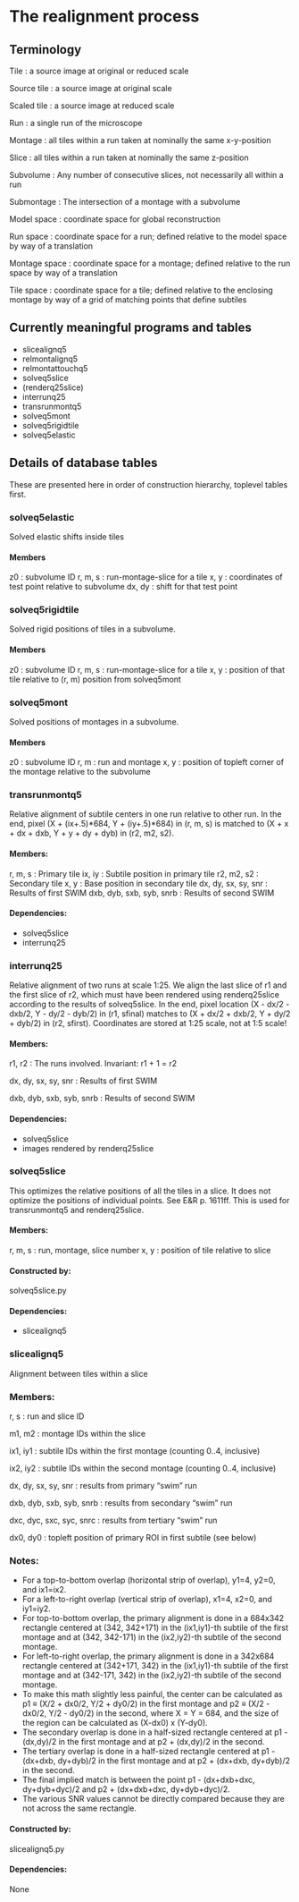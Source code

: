The realignment process
=======================

Terminology
-----------

Tile
: a source image at original or reduced scale

Source tile
: a source image at original scale

Scaled tile
: a source image at reduced scale

Run
: a single run of the microscope

Montage
: all tiles within a run taken at nominally the same x-y-position

Slice
: all tiles within a run taken at nominally the same z-position

Subvolume
: Any number of consecutive slices, not necessarily all within a run

Submontage
: The intersection of a montage with a subvolume

Model space
: coordinate space for global reconstruction

Run space
: coordinate space for a run; defined relative to the model space by
way of a translation

Montage space
: coordinate space for a montage; defined relative to the run space by
way of a translation

Tile space
: coordinate space for a tile; defined relative to the enclosing
montage by way of a grid of matching points that define subtiles

Currently meaningful programs and tables
----------------------------------------

- slicealignq5
- relmontalignq5
- relmontattouchq5
- solveq5slice
- (renderq25slice)
- interrunq25
- transrunmontq5
- solveq5mont
- solveq5rigidtile
- solveq5elastic

Details of database tables
--------------------------

These are presented here in order of construction hierarchy, toplevel
tables first.

### solveq5elastic

Solved elastic shifts inside tiles

#### Members

z0
: subvolume ID
r, m, s
: run-montage-slice for a tile
x, y
: coordinates of test point relative to subvolume
dx, dy
: shift for that test point

### solveq5rigidtile

Solved rigid positions of tiles in a subvolume.

#### Members
z0
: subvolume ID
r, m, s
: run-montage-slice for a tile
x, y
: position of that tile relative to (r, m) position from solveq5mont

### solveq5mont

Solved positions of montages in a subvolume.

#### Members

z0
: subvolume ID
r, m
: run and montage
x, y
: position of topleft corner of the montage relative to the subvolume


### transrunmontq5

Relative alignment of subtile centers in one run relative to other run.
In the end, pixel
  (X + (ix+.5)*684, Y + (iy+.5)*684) in (r, m, s)
is matched to
  (X + x + dx + dxb, Y + y + dy + dyb) in (r2, m2, s2).

#### Members:

r, m, s
: Primary tile
ix, iy
: Subtile position in primary tile
r2, m2, s2
: Secondary tile
x, y
: Base position in secondary tile
dx, dy, sx, sy, snr
: Results of first SWIM
dxb, dyb, sxb, syb, snrb
: Results of second SWIM

#### Dependencies:

- solveq5slice
- interrunq25

### interrunq25

Relative alignment of two runs at scale 1:25. We align the last slice of r1
and the first slice of r2, which must have been rendered using renderq25slice
according to the results of solveq5slice. In the end, pixel location
  (X - dx/2 - dxb/2, Y - dy/2 - dyb/2) in (r1, sfinal)
matches to
  (X + dx/2 + dxb/2, Y + dy/2 + dyb/2) in (r2, sfirst).
Coordinates are stored at 1:25 scale, not at 1:5 scale!

#### Members:

r1, r2
: The runs involved. Invariant: r1 + 1 = r2

dx, dy, sx, sy, snr
: Results of first SWIM

dxb, dyb, sxb, syb, snrb
: Results of second SWIM

#### Dependencies:

- solveq5slice
- images rendered by renderq25slice


### solveq5slice

This optimizes the relative positions of all the tiles in a slice.
It does not optimize the positions of individual points.
See E&R p. 1611ff.
This is used for transrunmontq5 and renderq25slice.

#### Members:
r, m, s
: run, montage, slice number
x, y
: position of tile relative to slice

#### Constructed by:

solveq5slice.py

#### Dependencies:

- slicealignq5

### slicealignq5

Alignment between tiles within a slice

### Members:

r, s
: run and slice ID

m1, m2
: montage IDs within the slice

ix1, iy1
: subtile IDs within the first montage (counting 0..4, inclusive)

ix2, iy2
: subtile IDs within the second montage (counting 0..4, inclusive)

dx, dy, sx, sy, snr
: results from primary “swim” run

dxb, dyb, sxb, syb, snrb
: results from secondary “swim” run

dxc, dyc, sxc, syc, snrc
: results from tertiary “swim” run

dx0, dy0
: topleft position of primary ROI in first subtile (see below)

### Notes:

- For a top-to-bottom overlap (horizontal strip of overlap), y1=4, y2=0, and
ix1=ix2.
- For a left-to-right overlap (vertical strip of overlap), x1=4, x2=0, and
iy1=iy2.
- For top-to-bottom overlap, the primary alignment is done in a 684x342
rectangle centered at (342, 342+171) in the (ix1,iy1)-th subtile of the
first montage and at (342, 342-171) in the (ix2,iy2)-th subtile of the
second montage.
- For left-to-right overlap, the primary alignment is done in a 342x684
rectangle centered at (342+171, 342) in the (ix1,iy1)-th subtile of the
first montage and at (342-171, 342) in the (ix2,iy2)-th subtile of the
second montage.
- To make this math slightly less painful, the center can be calculated
as p1 ≡ (X/2 + dx0/2, Y/2 + dy0/2) in the first montage and
p2 ≡ (X/2 - dx0/2, Y/2 - dy0/2) in the second, where X = Y = 684, and the size
of the region can be calculated as (X-dx0) x (Y-dy0).
- The secondary overlap is done in a half-sized rectangle centered at
p1 - (dx,dy)/2 in the first montage and at p2 + (dx,dy)/2 in the second.
- The tertiary overlap is done in a half-sized rectangle centered at
p1 - (dx+dxb, dy+dyb)/2 in the first montage and at p2 + (dx+dxb, dy+dyb)/2 in
the second.
- The final implied match is between the point p1 - (dx+dxb+dxc, dy+dyb+dyc)/2
and p2 + (dx+dxb+dxc, dy+dyb+dyc)/2.
- The various SNR values cannot be directly compared because they are not
across the same rectangle.

#### Constructed by:

slicealignq5.py

#### Dependencies:

None
